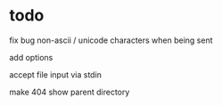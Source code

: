 # todo

fix bug non-ascii / unicode characters when being sent

add options

accept file input via stdin

make 404 show parent directory
